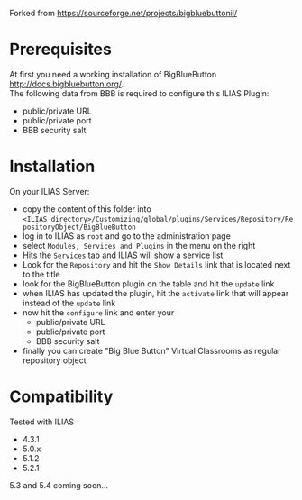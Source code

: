 Forked from https://sourceforge.net/projects/bigbluebuttonil/

# Prerequisites

At first you need a working installation of BigBlueButton http://docs.bigbluebutton.org/.  
The following data from BBB is required to configure this ILIAS Plugin:

- public/private URL
- public/private port 
- BBB security salt

# Installation

On your ILIAS Server:

- copy the content of this folder into `<ILIAS_directory>/Customizing/global/plugins/Services/Repository/RepositoryObject/BigBlueButton`
- log in to ILIAS as `root` and go to the administration page
- select `Modules, Services and Plugins` in the menu on the right
- Hits the `Services` tab and ILIAS will show a service list
- Look for the `Repository` and hit the `Show Details` link that is located next to the title
- look for the BigBlueButton plugin on the table and hit the `update` link
- when ILIAS has updated the plugin, hit the `activate` link that will appear instead of the `update` link
- now hit the `configure` link and enter your 
    - public/private URL
    - public/private port 
    - BBB security salt
- finally you can create "Big Blue Button" Virtual Classrooms as regular repository object


# Compatibility

Tested with ILIAS

- 4.3.1
- 5.0.x
- 5.1.2
- 5.2.1

5.3 and 5.4 coming soon...
